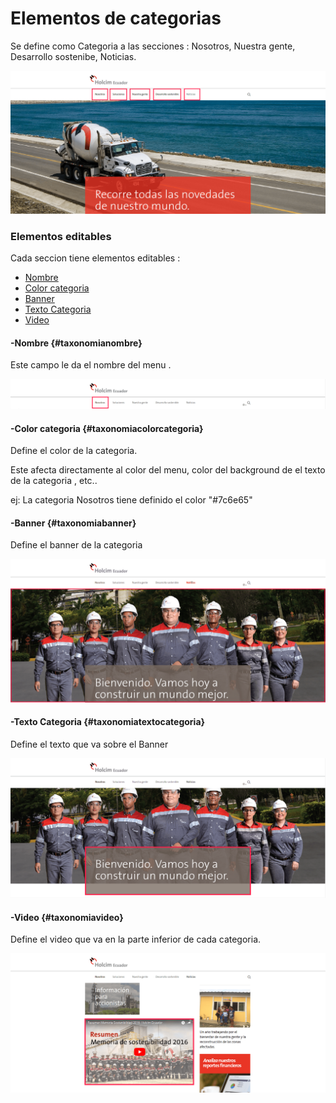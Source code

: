 # Elementos de categorias

Se define como Categoria a las secciones : Nosotros, Nuestra gente, Desarrollo sostenibe, Noticias.

![](/assets/DeepinScreenshot_select-area_20170926215839.png)

### Elementos editables

Cada seccion tiene elementos editables :

* [Nombre](#taxonomianombre)
* [Color categoria](#taxonomiacolorcategoria)
* [Banner](#taxonomiabanner)
* [Texto Categoria](#taxonomiatextocategoria)
* [Video](#taxonomiavideo)

#### -Nombre {#taxonomianombre}

Este campo le da el nombre del menu .

![](/assets/DeepinScreenshot_select-area_20170926221009.png)

#### -Color categoria {#taxonomiacolorcategoria}

Define el color de la categoria.

Este afecta directamente al color del menu, color del background de el texto de la categoria , etc..

ej: La categoria Nosotros tiene definido el color "\#7c6e65"

#### -Banner {#taxonomiabanner}

Define el banner de la categoria

![](/assets/DeepinScreenshot_select-area_20170926221919.png)

#### -Texto Categoria {#taxonomiatextocategoria}

Define el texto que va sobre el Banner

![](/assets/DeepinScreenshot_select-area_20170926222707.png)

#### -Video {#taxonomiavideo}

Define el video que va en la parte inferior de cada categoria.

![](/assets/DeepinScreenshot_select-area_20170926223229.png)



